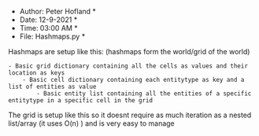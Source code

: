 * Author: Peter Hofland *
* Date: 12-9-2021       *
* Time: 03:00 AM        *
* File: Hashmaps.py     *

Hashmaps are setup like this: (hashmaps form the world/grid of the world)

    - Basic grid dictionary containing all the cells as values and their location as keys 
        - Basic cell dictionary containing each entitytype as key and a list of entities as value
            - Basic entity list containing all the entities of a specific entitytype in a specific cell in the grid

The grid is setup like this so it doesnt require as much iteration as a nested list/array (it uses O(n) ) and is very easy to manage

